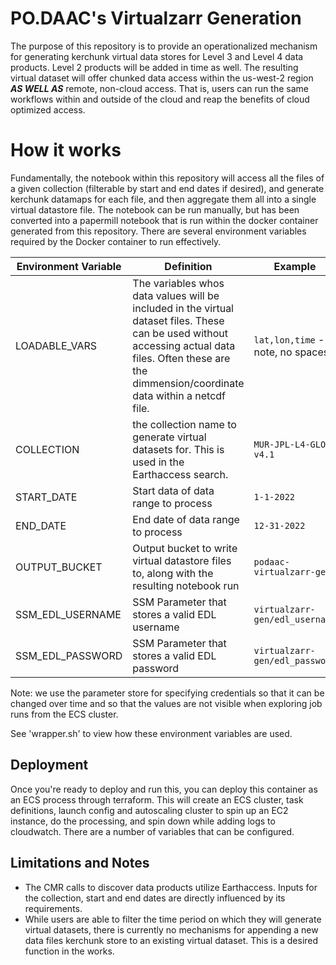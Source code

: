 # PO.DAAC's Virtualzarr Generation

The purpose of this repository is to provide an operationalized mechanism for generating kerchunk virtual data stores for Level 3 and Level 4 data products. Level 2 products will be added in time as well. The resulting virtual dataset will offer chunked data access within the us-west-2 region ***AS WELL AS*** remote, non-cloud access. That is, users can run the same workflows within and outside of the cloud and reap the benefits of cloud optimized access.

# How it works
Fundamentally, the notebook within this repository will access all the files of a given collection (filterable by start and end dates if desired), and generate kerchunk datamaps for each file, and then aggregate them all into a single virtual datastore file. The notebook can be run manually, but has been converted into a papermill notebook that is run within the docker container generated from this repository. There are several environment variables required by the Docker container to run effectively.

| Environment Variable  | Definition |Example |  Used in |
| ------------- | ------------- | ------------- | ------------- |
|  LOADABLE_VARS |  The variables whos data values will be included in the virtual dataset files. These can be used without accessing actual data files. Often these are the dimmension/coordinate data within a netcdf file. | `lat,lon,time` - note, no spaces! | Notebook |
|  COLLECTION | the collection name to generate virtual datasets for. This is used in the Earthaccess search.  | `MUR-JPL-L4-GLOB-v4.1`| Notebook |
|  START_DATE | Start data of data range to process  | `1-1-2022` | Notebook |
|  END_DATE |  End date of data range to process |`12-31-2022` | Notebook |
|  OUTPUT_BUCKET | Output bucket to write virtual datastore files to, along with the resulting notebook run  | `podaac-virtualzarr-gen` | Notebook, container entrypoint |
|  SSM_EDL_USERNAME |  SSM Parameter that stores a valid EDL username | `virtualzarr-gen/edl_username` | container entrypoint |
|  SSM_EDL_PASSWORD |  SSM Parameter that stores a valid EDL password | `virtualzarr-gen/edl_password` | container entrypoint |

Note: we use the parameter store for specifying credentials so that it can be changed over time and so that the values are not visible when exploring job runs from the ECS cluster.

See 'wrapper.sh' to view how these environment variables are used.

## Deployment

Once you're ready to deploy and run this, you can deploy this container as an ECS process through terraform. This will create an ECS cluster, task definitions, launch config and autoscaling cluster to spin up an EC2 instance, do the processing, and spin down while adding logs to cloudwatch. There are a number of variables that can be configured.


## Limitations and Notes

* The CMR calls to discover data products utilize Earthaccess. Inputs for the collection, start and end dates are directly influenced by its requirements.
* While users are able to filter the time period on which they will generate virtual datasets, there is currently no mechanisms for appending a new data files kerchunk store to an existing virtual dataset. This is a desired function in the works.
